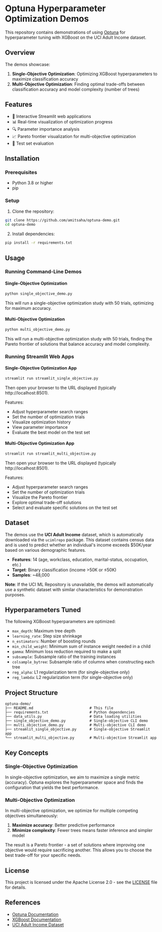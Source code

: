 # Optuna Hyperparameter Optimization Demos

This repository contains demonstrations of using [Optuna](https://optuna.readthedocs.io/en/stable/index.html) for hyperparameter tuning with XGBoost on the UCI Adult Income dataset.

## Overview

The demos showcase:
1. **Single-Objective Optimization**: Optimizing XGBoost hyperparameters to maximize classification accuracy
2. **Multi-Objective Optimization**: Finding optimal trade-offs between classification accuracy and model complexity (number of trees)

## Features

- 🎯 Interactive Streamlit web applications
- 📊 Real-time visualization of optimization progress
- 🔍 Parameter importance analysis
- 📈 Pareto frontier visualization for multi-objective optimization
- 🧪 Test set evaluation

## Installation

### Prerequisites

- Python 3.8 or higher
- pip

### Setup

1. Clone the repository:
```bash
git clone https://github.com/amitsaha/optuna-demo.git
cd optuna-demo
```

2. Install dependencies:
```bash
pip install -r requirements.txt
```

## Usage

### Running Command-Line Demos

#### Single-Objective Optimization
```bash
python single_objective_demo.py
```

This will run a single-objective optimization study with 50 trials, optimizing for maximum accuracy.

#### Multi-Objective Optimization
```bash
python multi_objective_demo.py
```

This will run a multi-objective optimization study with 50 trials, finding the Pareto frontier of solutions that balance accuracy and model complexity.

### Running Streamlit Web Apps

#### Single-Objective Optimization App
```bash
streamlit run streamlit_single_objective.py
```

Then open your browser to the URL displayed (typically http://localhost:8501).

Features:
- Adjust hyperparameter search ranges
- Set the number of optimization trials
- Visualize optimization history
- View parameter importance
- Evaluate the best model on the test set

#### Multi-Objective Optimization App
```bash
streamlit run streamlit_multi_objective.py
```

Then open your browser to the URL displayed (typically http://localhost:8501).

Features:
- Adjust hyperparameter search ranges
- Set the number of optimization trials
- Visualize the Pareto frontier
- Explore optimal trade-off solutions
- Select and evaluate specific solutions on the test set

## Dataset

The demos use the **UCI Adult Income** dataset, which is automatically downloaded via the `ucimlrepo` package. This dataset contains census data and is used to predict whether an individual's income exceeds $50K/year based on various demographic features.

- **Features**: 14 (age, workclass, education, marital-status, occupation, etc.)
- **Target**: Binary classification (income >50K or ≤50K)
- **Samples**: ~48,000

**Note**: If the UCI ML Repository is unavailable, the demos will automatically use a synthetic dataset with similar characteristics for demonstration purposes.

## Hyperparameters Tuned

The following XGBoost hyperparameters are optimized:

- `max_depth`: Maximum tree depth
- `learning_rate`: Step size shrinkage
- `n_estimators`: Number of boosting rounds
- `min_child_weight`: Minimum sum of instance weight needed in a child
- `gamma`: Minimum loss reduction required to make a split
- `subsample`: Subsample ratio of the training instances
- `colsample_bytree`: Subsample ratio of columns when constructing each tree
- `reg_alpha`: L1 regularization term (for single-objective only)
- `reg_lambda`: L2 regularization term (for single-objective only)

## Project Structure

```
optuna-demo/
├── README.md                          # This file
├── requirements.txt                   # Python dependencies
├── data_utils.py                      # Data loading utilities
├── single_objective_demo.py           # Single-objective CLI demo
├── multi_objective_demo.py            # Multi-objective CLI demo
├── streamlit_single_objective.py      # Single-objective Streamlit app
└── streamlit_multi_objective.py       # Multi-objective Streamlit app
```

## Key Concepts

### Single-Objective Optimization

In single-objective optimization, we aim to maximize a single metric (accuracy). Optuna explores the hyperparameter space and finds the configuration that yields the best performance.

### Multi-Objective Optimization

In multi-objective optimization, we optimize for multiple competing objectives simultaneously:
1. **Maximize accuracy**: Better predictive performance
2. **Minimize complexity**: Fewer trees means faster inference and simpler model

The result is a Pareto frontier - a set of solutions where improving one objective would require sacrificing another. This allows you to choose the best trade-off for your specific needs.

## License

This project is licensed under the Apache License 2.0 - see the [LICENSE](LICENSE) file for details.

## References

- [Optuna Documentation](https://optuna.readthedocs.io/en/stable/)
- [XGBoost Documentation](https://xgboost.readthedocs.io/)
- [UCI Adult Income Dataset](https://archive.ics.uci.edu/dataset/2/adult)